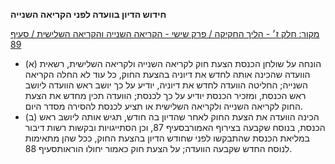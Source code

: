 **חידוש הדיון בוועדה לפני הקריאה השנייה**

[מקור: חלק ז׳ - הליך החקיקה / פרק שישי - הקריאה השנייה והקריאה השלישית / סעיף 89](https://he.wikisource.org/wiki/תקנון_הכנסת#סעיף_89)

 * (א) הונחה על שולחן הכנסת הצעת חוק לקריאה השנייה ולקריאה השלישית, רשאית הוועדה שהכינה אותה לחדש את דיוניה בהצעת החוק, כל עוד לא החלה הקריאה השנייה; החליטה הוועדה לחדש את דיוניה, יודיע על כך יושב ראש הוועדה ליושב ראש הכנסת, ומזכיר הכנסת יודיע על כך לכנסת; הוועדה תכין מחדש את הצעת החוק לקריאה השנייה ולקריאה השלישית או תציע לכנסת להסירה מסדר היום.
 * (ב) הכינה הוועדה את הצעת החוק לאחר שהדיון בה חודש, תגיש אותה ליושב ראש הכנסת, בנוסח שקבעה בצירוף האמורבסעיף 87, וכן הסתייגויות ובקשות רשות דיבור במליאת הכנסת שהתבקשו לפני שחודש הדיון בהצעת החוק, ככל שהן מתאימות לנוסח החדש שקבעה הוועדה; על הצעת חוק כאמור יחולו הוראותסעיף 88.